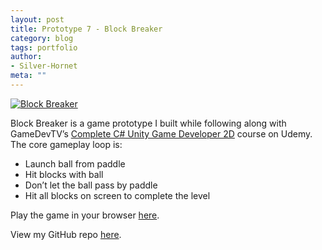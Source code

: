 ```yaml
---
layout: post
title: Prototype 7 - Block Breaker
category: blog
tags: portfolio
author:
- Silver-Hornet
meta: ""
---
```


[![Block Breaker]({{site.url}}/block-breaker.png)](https://play.unity.com/mg/other/gamedevtv-s-block-breaker)

Block Breaker is a game prototype I built while following along with GameDevTV’s [Complete C# Unity Game Developer 2D](https://www.udemy.com/course/unitycourse/) course on Udemy. The core gameplay loop is:

- Launch ball from paddle
- Hit blocks with ball
- Don’t let the ball pass by paddle
- Hit all blocks on screen to complete the level

Play the game in your browser [here](https://play.unity.com/mg/other/gamedevtv-s-block-breaker).

View my GitHub repo [here](https://github.com/silver-hornet/gamedevtv-block-breaker).